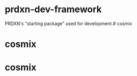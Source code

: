 prdxn-dev-framework
===================

PRDXN's "starting package" used for development.# cosmix
# cosmix
# cosmix
